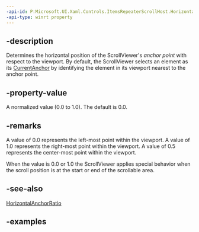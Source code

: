 ```yaml
---
-api-id: P:Microsoft.UI.Xaml.Controls.ItemsRepeaterScrollHost.HorizontalAnchorRatio
-api-type: winrt property
---
```


## -description

Determines the horizontal position of the ScrollViewer's _anchor point_ with respect to the viewport. By default, the ScrollViewer selects an element as its [CurrentAnchor](itemsrepeaterscrollhost_currentanchor.md) by identifying the element in its viewport nearest to the anchor point.

## -property-value

A normalized value (0.0 to 1.0). The default is 0.0.

## -remarks

A value of 0.0 represents the left-most point within the viewport. A value of 1.0 represents the right-most point within the viewport. A value of 0.5 represents the center-most point within the viewport.

When the value is 0.0 or 1.0 the ScrollViewer applies special behavior when the scroll position is at the start or end of the scrollable area.

## -see-also

[HorizontalAnchorRatio](/uwp/api/windows.ui.xaml.controls.scrollviewer.horizontalanchorratio)

## -examples

